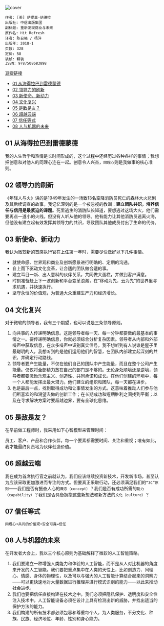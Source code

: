 ![cover](https://img1.doubanio.com/view/subject/l/public/s29650738.jpg)

    作者: [美] 萨提亚·纳德拉 
    出版社: 中信出版集团
    副标题: 重新发现商业与未来
    原作名: Hit Refresh
    译者: 陈召强 / 杨洋 
    出版年: 2018-1
    页数: 328
    定价: 58
    装帧: 精装
    ISBN: 9787508683898

[豆瓣链接](https://book.douban.com/subject/27614523/)

- [01 从海得拉巴到雷德蒙德](#01-%e4%bb%8e%e6%b5%b7%e5%be%97%e6%8b%89%e5%b7%b4%e5%88%b0%e9%9b%b7%e5%be%b7%e8%92%99%e5%be%b7)
- [02 领导力的刷新](#02-%e9%a2%86%e5%af%bc%e5%8a%9b%e7%9a%84%e5%88%b7%e6%96%b0)
- [03 新使命、新动力](#03-%e6%96%b0%e4%bd%bf%e5%91%bd%e6%96%b0%e5%8a%a8%e5%8a%9b)
- [04 文化复兴](#04-%e6%96%87%e5%8c%96%e5%a4%8d%e5%85%b4)
- [05 是敌是友？](#05-%e6%98%af%e6%95%8c%e6%98%af%e5%8f%8b)
- [06 超越云端](#06-%e8%b6%85%e8%b6%8a%e4%ba%91%e7%ab%af)
- [07 信任等式](#07-%e4%bf%a1%e4%bb%bb%e7%ad%89%e5%bc%8f)
- [08 人与机器的未来](#08-%e4%ba%ba%e4%b8%8e%e6%9c%ba%e5%99%a8%e7%9a%84%e6%9c%aa%e6%9d%a5)

## 01 从海得拉巴到雷德蒙德
我的人生哲学和热情是长时间形成的，这个过程中还经历过各种各样的事情；我想把创意和对他人的同理心连在一起。创意令人兴奋，`同理心`则是我做事的核心准则。

## 02 领导力的刷新
《年轻人与火》讲的是1949年发生的一场致13名空降消防员死亡的森林大火悲剧及其后续调查的故事。我记忆深刻的是一个被忽视的教训：**建立团队共识，培养信任与信用是最紧迫的课题**。死里逃生的消防队长知道，要想逃过这场大火，他们需要再点一道小的火线。但没有人听从他的领导。他有能力让其他消防员逃离火海，但他没有建立起有效发挥其领导力的共识，导致团队其他成员付出了生命的代价。

## 03 新使命、新动力
我认为微软新的首席执行官在上任第一年时，需要尽快做好以下几件事情。

- 就使命感、世界观和商业及创新愿景进行明确的、定期的沟通。
- 自上而下驱动文化变革，让合适的团队做合适的事。
- 建立耳目一新、出人意料的伙伴关系，共同做大蛋糕，并做到客户满意。
- 时刻准备赶上下一波创新和平台变革浪潮，在“移动为先，云为先”的世界里寻求机遇，并快速执行。
- 坚守永恒的价值观，为普通大众重建生产力和经济增长。

## 04 文化复兴
对于微软的领导者，我有三个期望，也可以说是三条领导原则。

1. 向共事的人传递明确信息。这是领导者每一天、每一分钟都要做的最基本的事情之一。要传递明确信息，你就必须综合分析复杂因素。领导者从内部和外部噪声中获取信息，在众多噪声中识别真实信号。我不想听到有人说谁是屋子里最聪明的人。我想听到的是他们运用他们的智慧，在团队内部建立起深刻的共识，并确定行动路线。
2. 领导者要产生能量，不仅在他们自己的团队中产生能量，而且在整个公司产生能量。仅仅将全部精力放在自己的部门是不够的。无论身处顺境还是逆境，领导者都要激励乐观主义、创造性、共同承诺和成长。在他们创建的环境中，每一个人都能发挥出最大潜力。他们建立的组织和团队，每一天都在进步。
3. 也是最后一点，找到取得成功和让事情发生的方式。这意味着推动人们参与他们所喜欢的和渴望去做的创新工作；在长期成功和短期胜利之间找到平衡；以及在寻求解决方案时要超越边界，要有全球化思维。

## 05 是敌是友？
在早前做工程师时，我采用如下心智模型来管理时间：

员工、客户、产品和合作伙伴，每一个要素都需要时间、关注和重视；唯有如此，我才能最终负责地为伙伴创造价值。

## 06 超越云端
我在成为首席执行官之前就认为，我们应该继续投资新技术，开发新市场，甚至认为应该采取更加激进而专注的方式。但要真正采取行动，还必须满足我们的`“3C”原则`——我们是否有振奋人心的`概念（concept）`？我们是否有成功所需的`能力（capability）`？我们是否具备拥抱这些新想法和新方法的`文化（culture）`？

## 07 信任等式

    同理心+共同的价值观+安全可靠=信任

## 08 人与机器的未来
在开发者大会上，我以三个核心原则为基础解释了微软的人工智能策略。

1. 我们要建立一种增强人类能力和体验的人工智能，而不是从人对比机器的角度来开发的人工智能。我们要把重点集中在人类的天性上，比如创造力、同理心、情感、身体的物理性，以及可以与强大的人工智能计算结合起来的洞察力——可以更快速地对大量数据进行推理并进行模式识别的能力——以此来推动社会进步。
2. 我们也要把信任直接构建在技术之中。我们必须把隐私保护、透明度和安全性注入技术中。人工智能设备必须在设计上具有检测出新的威胁，并找出适当的保护方法的能力。
3. 我们构建的所有技术都必须包容和尊重每个人，为人类服务，不分文化、种族、民族、经济地位、年龄、性别和身心能力。
